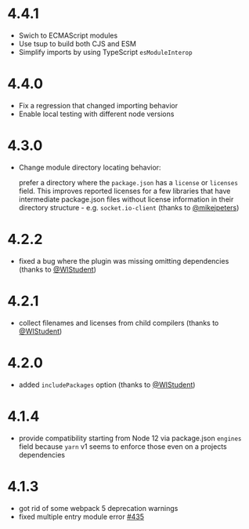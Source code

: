 # 4.4.1

- Swich to ECMAScript modules
- Use tsup to build both CJS and ESM
- Simplify imports by using TypeScript `esModuleInterop`

# 4.4.0

- Fix a regression that changed importing behavior
- Enable local testing with different node versions

# 4.3.0

- Change module directory locating behavior:

  prefer a directory where the `package.json` has a `license` or `licenses` field. This improves reported licenses for a few libraries that have intermediate package.json files without license information in their directory structure - e.g. `socket.io-client` (thanks to [@mikejpeters](https://github.com/mikejpeters))

# 4.2.2

- fixed a bug where the plugin was missing omitting dependencies (thanks to [@WIStudent](https://github.com/WIStudent))

# 4.2.1

- collect filenames and licenses from child compilers (thanks to [@WIStudent](https://github.com/WIStudent))

# 4.2.0

- added `includePackages` option (thanks to [@WIStudent](https://github.com/WIStudent))

# 4.1.4

- provide compatibility starting from Node 12 via package.json `engines` field
  because `yarn` v1 seems to enforce those even on a projects dependencies

# 4.1.3

- got rid of some webpack 5 deprecation warnings
- fixed multiple entry module error [#435](https://github.com/codepunkt/webpack-license-plugin/issues/435)
